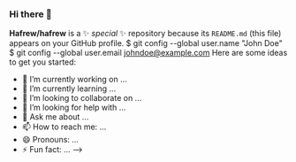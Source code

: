 ### Hi there 👋

**Hafrew/hafrew** is a ✨ _special_ ✨ repository because its `README.md` (this file) appears on your GitHub profile.
$ git config --global user.name "John Doe"
$ git config --global user.email johndoe@example.com
Here are some ideas to get you started:

- 🔭 I’m currently working on ...
- 🌱 I’m currently learning ...
- 👯 I’m looking to collaborate on ...
- 🤔 I’m looking for help with ...
- 💬 Ask me about ...
- 📫 How to reach me: ...
- 😄 Pronouns: ...
- ⚡ Fun fact: ...
-->
